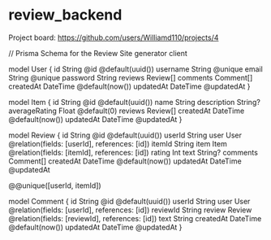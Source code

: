 # review_backend
Project board:
https://github.com/users/Williamd110/projects/4

// Prisma Schema for the Review Site
generator client

model User {
  id       String   @id @default(uuid())
  username String   @unique
  email    String   @unique
  password String
  reviews  Review[]
  comments Comment[]
  createdAt DateTime @default(now())
  updatedAt DateTime @updatedAt
}

model Item {
  id          String   @id @default(uuid())
  name        String
  description String?
  averageRating Float   @default(0)
  reviews     Review[]
  createdAt   DateTime @default(now())
  updatedAt   DateTime @updatedAt
}

model Review {
  id        String   @id @default(uuid())
  userId    String
  user      User     @relation(fields: [userId], references: [id])
  itemId    String
  item      Item     @relation(fields: [itemId], references: [id])
  rating    Int
  text      String?
  comments  Comment[]
  createdAt DateTime @default(now())
  updatedAt DateTime @updatedAt

  @@unique([userId, itemId]) 

model Comment {
  id        String   @id @default(uuid())
  userId    String
  user      User     @relation(fields: [userId], references: [id])
  reviewId  String
  review    Review   @relation(fields: [reviewId], references: [id])
  text      String
  createdAt DateTime @default(now())
  updatedAt DateTime @updatedAt
}
